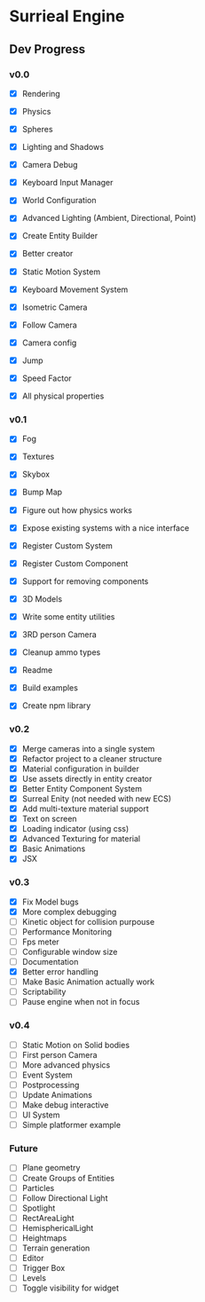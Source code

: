 # Surrieal Engine

## Dev Progress

### v0.0

- [x] Rendering
- [x] Physics
- [x] Spheres
- [x] Lighting and Shadows
- [x] Camera Debug

- [x] Keyboard Input Manager
- [x] World Configuration
- [x] Advanced Lighting (Ambient, Directional, Point)
- [x] Create Entity Builder
- [x] Better creator

- [x] Static Motion System
- [x] Keyboard Movement System
- [x] Isometric Camera
- [x] Follow Camera
- [x] Camera config

- [x] Jump
- [x] Speed Factor
- [x] All physical properties

### v0.1

- [x] Fog
- [x] Textures
- [x] Skybox
- [x] Bump Map
- [x] Figure out how physics works

- [x] Expose existing systems with a nice interface
- [x] Register Custom System
- [x] Register Custom Component
- [x] Support for removing components

- [x] 3D Models
- [x] Write some entity utilities
- [x] 3RD person Camera

- [x] Cleanup ammo types
- [x] Readme
- [x] Build examples
- [x] Create npm library

### v0.2

- [x] Merge cameras into a single system
- [x] Refactor project to a cleaner structure
- [x] Material configuration in builder
- [x] Use assets directly in entity creator
- [x] Better Entity Component System
- [x] Surreal Enity (not needed with new ECS)
- [x] Add multi-texture material support
- [x] Text on screen
- [x] Loading indicator (using css)
- [x] Advanced Texturing for material
- [x] Basic Animations
- [x] JSX

### v0.3

- [x] Fix Model bugs
- [x] More complex debugging
- [ ] Kinetic object for collision purpouse
- [ ] Performance Monitoring
- [ ] Fps meter
- [ ] Configurable window size
- [ ] Documentation
- [x] Better error handling
- [ ] Make Basic Animation actually work
- [ ] Scriptability
- [ ] Pause engine when not in focus

### v0.4

- [ ] Static Motion on Solid bodies
- [ ] First person Camera
- [ ] More advanced physics
- [ ] Event System
- [ ] Postprocessing
- [ ] Update Animations
- [ ] Make debug interactive
- [ ] UI System
- [ ] Simple platformer example

### Future

- [ ] Plane geometry
- [ ] Create Groups of Entities
- [ ] Particles
- [ ] Follow Directional Light
- [ ] Spotlight
- [ ] RectAreaLight
- [ ] HemisphericalLight
- [ ] Heightmaps
- [ ] Terrain generation
- [ ] Editor
- [ ] Trigger Box
- [ ] Levels
- [ ] Toggle visibility for widget
